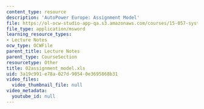 ```yaml
---
content_type: resource
description: 'AutoPower Europe: Assignment Model'
file: https://ol-ocw-studio-app-qa.s3.amazonaws.com/courses/15-057-systems-optimization-spring-2003/3a19c991e78a027d90540e3695868b31_02assignment_model.xls
file_type: application/msword
learning_resource_types:
- Lecture Notes
ocw_type: OCWFile
parent_title: Lecture Notes
parent_type: CourseSection
resourcetype: Other
title: 02assignment_model.xls
uid: 3a19c991-e78a-027d-9054-0e3695868b31
video_files:
  video_thumbnail_file: null
video_metadata:
  youtube_id: null
---
```

